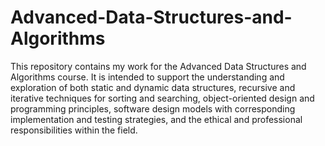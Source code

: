 # Advanced-Data-Structures-and-Algorithms
This repository contains my work for the Advanced Data Structures and Algorithms course. It is intended to support the understanding and exploration of both static and dynamic data structures, recursive and iterative techniques for sorting and searching, object-oriented design and programming principles, software design models with corresponding implementation and testing strategies, and the ethical and professional responsibilities within the field.

